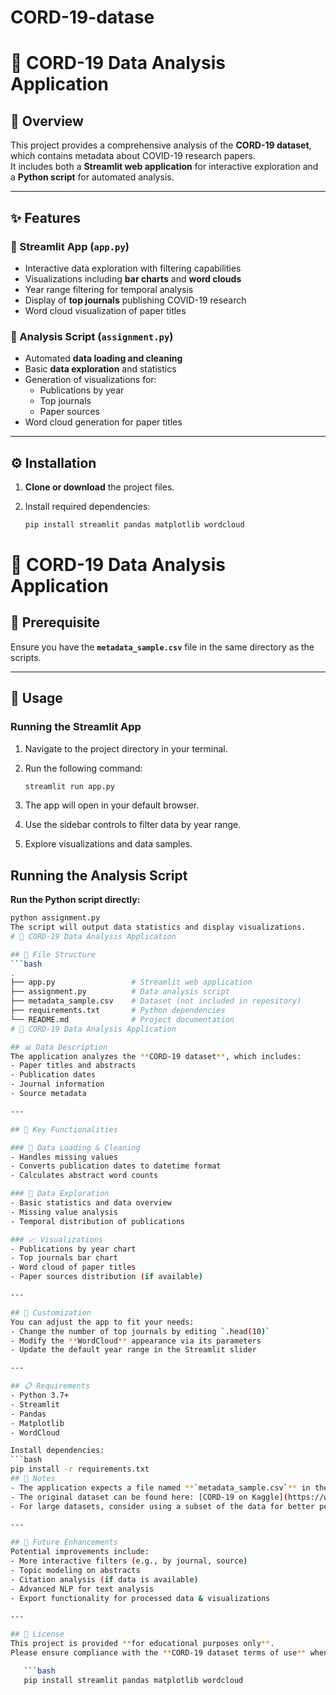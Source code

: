 # CORD-19-datase

# 🦠 CORD-19 Data Analysis Application

## 📖 Overview
This project provides a comprehensive analysis of the **CORD-19 dataset**, which contains metadata about COVID-19 research papers.  
It includes both a **Streamlit web application** for interactive exploration and a **Python script** for automated analysis.

---

## ✨ Features

### 🔹 Streamlit App (`app.py`)
- Interactive data exploration with filtering capabilities  
- Visualizations including **bar charts** and **word clouds**  
- Year range filtering for temporal analysis  
- Display of **top journals** publishing COVID-19 research  
- Word cloud visualization of paper titles  

### 🔹 Analysis Script (`assignment.py`)
- Automated **data loading and cleaning**  
- Basic **data exploration** and statistics  
- Generation of visualizations for:
  - Publications by year  
  - Top journals  
  - Paper sources  
- Word cloud generation for paper titles  

---

## ⚙️ Installation

1. **Clone or download** the project files.  
2. Install required dependencies:

   ```bash
   pip install streamlit pandas matplotlib wordcloud


# 🦠 CORD-19 Data Analysis Application

## 📂 Prerequisite
Ensure you have the **`metadata_sample.csv`** file in the same directory as the scripts.

---

## 🚀 Usage

### Running the Streamlit App
1. Navigate to the project directory in your terminal.  
2. Run the following command:

   ```bash
   streamlit run app.py
3. The app will open in your default browser.
4. Use the sidebar controls to filter data by year range.
5. Explore visualizations and data samples.

## Running the Analysis Script

**Run the Python script directly:**

```bash
python assignment.py
The script will output data statistics and display visualizations.
# 🦠 CORD-19 Data Analysis Application

## 📂 File Structure
```bash
.
├── app.py                 # Streamlit web application
├── assignment.py          # Data analysis script
├── metadata_sample.csv    # Dataset (not included in repository)
├── requirements.txt       # Python dependencies
└── README.md              # Project documentation
# 🦠 CORD-19 Data Analysis Application

## 📊 Data Description
The application analyzes the **CORD-19 dataset**, which includes:  
- Paper titles and abstracts  
- Publication dates  
- Journal information  
- Source metadata  

---

## 🔑 Key Functionalities

### 📂 Data Loading & Cleaning
- Handles missing values  
- Converts publication dates to datetime format  
- Calculates abstract word counts  

### 🔎 Data Exploration
- Basic statistics and data overview  
- Missing value analysis  
- Temporal distribution of publications  

### 📈 Visualizations
- Publications by year chart  
- Top journals bar chart  
- Word cloud of paper titles  
- Paper sources distribution (if available)  

---

## 🎨 Customization
You can adjust the app to fit your needs:  
- Change the number of top journals by editing `.head(10)`  
- Modify the **WordCloud** appearance via its parameters  
- Update the default year range in the Streamlit slider  

---

## 📋 Requirements
- Python 3.7+  
- Streamlit  
- Pandas  
- Matplotlib  
- WordCloud  

Install dependencies:  
```bash
pip install -r requirements.txt
## 📝 Notes
- The application expects a file named **`metadata_sample.csv`** in the same directory.  
- The original dataset can be found here: [CORD-19 on Kaggle](https://www.kaggle.com/allen-institute-for-ai/CORD-19-research-challenge)  
- For large datasets, consider using a subset of the data for better performance.  

---

## 🔮 Future Enhancements
Potential improvements include:  
- More interactive filters (e.g., by journal, source)  
- Topic modeling on abstracts  
- Citation analysis (if data is available)  
- Advanced NLP for text analysis  
- Export functionality for processed data & visualizations  

---

## 📜 License
This project is provided **for educational purposes only**.  
Please ensure compliance with the **CORD-19 dataset terms of use** when applying this project.  

   ```bash
   pip install streamlit pandas matplotlib wordcloud
